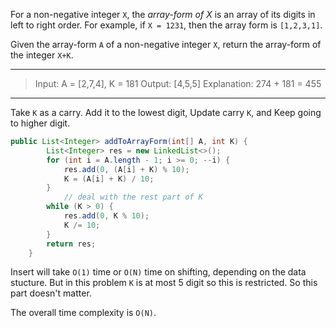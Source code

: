 For a non-negative integer `X`, the *array-form of X* is an array of its digits in left to right order.  For example, if `X = 1231`, then the array form is `[1,2,3,1]`.

Given the array-form `A` of a non-negative integer `X`, return the array-form of the integer `X+K`.

---

> Input: A = [2,7,4], K = 181
> Output: [4,5,5]
> Explanation: 274 + 181 = 455

---

Take `K` as a carry.
Add it to the lowest digit,
Update carry `K`,
and Keep going to higher digit.

```JAVA
public List<Integer> addToArrayForm(int[] A, int K) {
        List<Integer> res = new LinkedList<>();
        for (int i = A.length - 1; i >= 0; --i) {
            res.add(0, (A[i] + K) % 10);
            K = (A[i] + K) / 10;
        }
  			// deal with the rest part of K 
        while (K > 0) {
            res.add(0, K % 10);
            K /= 10;
        }
        return res;
    }

```

Insert will take `O(1)` time or `O(N)` time on shifting, depending on the data stucture.
But in this problem `K` is at most 5 digit so this is restricted.
So this part doesn't matter.



The overall time complexity is `O(N)`.